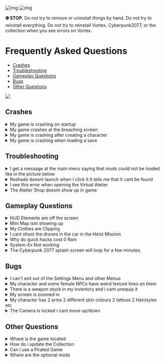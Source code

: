 ![img](https://s11.gifyu.com/images/Cuty-od-Dreams-Logo-YellowUP.png)
![img](https://i.imgur.com/zCpg0Fp.png)

**⛔ STOP.** Do not try to remove or uninstall things by hand. Do not try to reinstall everything. Do not try to reinstall Vortex, Cyberpunk2077, or the collection when you see errors on Vortex.

# Frequently Asked Questions


- [Crashes](#crashes)
- [Troubleshooting](#troubleshooting)
- [Gameplay Questions](#gameplay-questions)
- [Bugs](#bugs)
- [Other Questions](#other-questions)

![](https://s12.gifyu.com/images/Cyan-Rule.png)




## Crashes

<details>
<summary>My game is crashing on startup</summary>

![img](https://i.imgur.com/wAJUpeU.png)

1) Check the install guide and make sure you follow the instructions.

2) Make sure the game is installed on an **SSD.**

3) Perform a **Cyberclean** Then boot up the game and see if the problem is resolved.

4) Check your Graphics Driver is up to date or reinstall it.

5) Make sure these are up to date>
⁠Unknown
⁠Unknown

6) Disable the (Appearance mod menu) mod in **Vortex**.

7) Disable the (UHD Splash screen) mod in **Vortex**.

8) Disable the (QHD intro mod) in **Vortex**.

9) Disable/Uninstall the reshade if you have installed and ran the program

![img](https://i.imgur.com/wAJUpeU.png)

</details>

<details>
<summary>My game crashes at the breaching screen</summary>

![img](https://i.imgur.com/wAJUpeU.png)

You need to disable **"Analytics"**

1) **Purge** the mods in **Vortex**

![img](https://s11.gifyu.com/images/Sg8LQ.jpg)

2) Launch the game 

3) Go to the settings menu and on the gameplay tab disable **"Analytics"**.

![img](https://s11.gifyu.com/images/Sg8LW.jpg)

4) **Deploy** the mods in **Vortex**

5) Launch the game.

![img](https://i.imgur.com/wAJUpeU.png)

</details>

<details>
<summary>My game is crashing after creating a character</summary>

![img](https://i.imgur.com/wAJUpeU.png)

For some users, these were able to fix their issues.

1) Make sure the game is installed on a **SSD**

2) Disable **surface** mods in **Vortex**.

3) Make sure the graphics driver is up to date/Reinstall the graphics driver 

4) Disable any overlay (steam or Nvidia/amd overlay for example) 

5) Disable the (appearance mod menu).

6) Run the game in windowed fullscreen.

7) Make sure these are upto date>
- Common Redist
- NET 7 Desktop Runtime

Another workaround is to start a vanilla game and then redploy the mods after.

1) **Purge** the mods in **Vortex**

2) Create a character without mods.

3) Save the game after the first mission.

4) Go back to **Vortex** and **Deploy** the mods this will enable all the mods. 

5) Start the game and load the save and see if you are able to play.

![img](https://i.imgur.com/wAJUpeU.png)

</details>

<details>
<summary>My game is crashing when loading a save</summary>

![img](https://i.imgur.com/wAJUpeU.png)

Make sure you have disabled **"cross-platform saves"** as shown below and you have the game installed on a **SSD**.  

![img](https://s12.gifyu.com/images/SWeJF.png)

If this doesnt fix the issue you can try the following. 

Play the game without mods and make a save and then reactivate mods and load the save.

1) In **Vortex** on the mods tab select **"Purge"** this will remove the mods from the game files.

2) Boot up the vanilla game load your save now save and close the game.

3) In **Vortex** on the mods tab select "**Deploy"**

4) Boot up the game and load your save.

![img](https://i.imgur.com/wAJUpeU.png)

</details>




## Troubleshooting

<details>
<summary>I get a message at the main menu saying that mods could not be loaded like in the picture below</summary>

![img](https://i.imgur.com/wAJUpeU.png)

![](https://s12.gifyu.com/images/Screenshot_2023-05-05_103305.png)

You didnt turn of **"redmod autoconvert"** read the installation guide and start from scratch.

1) Delete the collection and archives.

2) Turn of **"redmod autoconvert"**

![](https://s11.gifyu.com/images/Untitle44d.jpg)

3) Run a **"cyberclean"**

4) Delete the **"mod"** folder in the main game directory this is the redmods folder.

![](https://s12.gifyu.com/images/Redmod-folder.jpg)

5) Reinstall collection


![img](https://i.imgur.com/wAJUpeU.png)

</details>

<details>
<summary>Reshade doesnt launch when I click it It tells me that it cant be found</summary>

![img](https://i.imgur.com/wAJUpeU.png)

Sometimes you need to relink **Vortex** to a tool.

1) Go to the dashboard tab in **Vortex**.

2) Scroll down untill you see tools.

3) Click the 3 dots next to the tool you need to relink ie (Reshade). and select "edit"

4) Now selct "target" and browse to where you have the tool installed this will be in the main cyberpunk directory.

![img](https://s12.gifyu.com/images/SQNLK.png)


![img](https://i.imgur.com/wAJUpeU.png)

</details>

<details>
<summary>I see this error when opening the Virtual Atelier</summary>

![img](https://i.imgur.com/wAJUpeU.png)

![img](https://s11.gifyu.com/images/SuJ1O.png)

Dont worry this is normall some shops haver the same items.

![img](https://i.imgur.com/wAJUpeU.png)

</details>

<details>
<summary>The Atelier Shop doesnt show up in game</summary>

![img](https://i.imgur.com/wAJUpeU.png)

1) Open **Vortex** 

2) On the mods tab search for **Virtual Atelier**

2) Right click on the mod and select reinstall.

4) Launch the game and see if the problem is  resolved.

![img](https://i.imgur.com/wAJUpeU.png)

</details>




## Gameplay Questions

<details>
<summary>HUD Elements are off the screen</summary>

![img](https://i.imgur.com/wAJUpeU.png)

This is due to a mod called **HUDitor** it allows you to move the hud widgets where ever you would like. 

1) Once in game hold **SHIFT** and press **U** to customize the hud settings to suit you. 

2) To go to the next widget press the **LEFT** and **RIGHT** arrow keys.

3) To rest the widgets press **X**

See the mod [HERE](https://www.nexusmods.com/cyberpunk2077/mods/3315)

![img](https://i.imgur.com/wAJUpeU.png)

</details>


<details>
<summary>Mini Map isnt showing up</summary>

![img](https://i.imgur.com/wAJUpeU.png)

Press **"Y"** to show the mini map.

If this doesnt work its becuause you have the (E3 Compass) installed this will disable the mini map.


![img](https://i.imgur.com/wAJUpeU.png)

</details>

<details>
<summary>My Clothes are Clipping</summary>

![img](https://i.imgur.com/wAJUpeU.png)

There are a few reasons for this.

Female V
- 98 per cent of clothing is fitted to the Custom Fem V body we use.
If some clothes are clipping its because
- You are trying to fit Male V clothes to fem V.
- One Mod may have some clothing that fit and some that clip. As we can't separate some items in a single Mod this is just how it is.
- **Note** at this time not all Phantom Liberty clothing has been refitted for Fem V

Male V
- If you have enabled the Adonis body and clothes are clipping this is because you didn't enable the Refitted Adonis clothing from the optional Mods.
- If you do choose the Adonis body not all clothes are suited to that body so you will find some clip and some dont. This is also out of our control.

![img](https://i.imgur.com/wAJUpeU.png)

</details>


<details>
<summary>I cant shoot the drones in the car in the Heist Mission</summary>

![img](https://i.imgur.com/wAJUpeU.png)

You can fix this bug by 

1) Equip a pistol before getting into the car.

![img](https://i.imgur.com/wAJUpeU.png)

</details>

<details>
<summary>Why do quick hacks cost 0 Ram</summary>

![img](https://i.imgur.com/wAJUpeU.png)

This is a bug caused by the (Better Netrunning) Mod it doesn't affect the actual cost.

![img](https://i.imgur.com/wAJUpeU.png)

</details>



<details>
<summary>System-Ex Not working</summary>

![img](https://i.imgur.com/wAJUpeU.png)

You need to go to a ripperdoc and hover over a slot to buy more slots

![img](https://i.imgur.com/wAJUpeU.png)

</details>


<details>
<summary>The Cyberpunk 2077 splash screen will loop for a few minutes.</summary>

![img](https://i.imgur.com/wAJUpeU.png)

This can happen on the first few launches of the collection.

Things to note.

**1**) Make sure the game is installed on an **SSD**.

![img](https://i.imgur.com/wAJUpeU.png)

</details>





## Bugs


<details>
<summary>I can't exit out of the Settings Menu and other Menus</summary>

![img](https://i.imgur.com/wAJUpeU.png)

At this stage it seems that this bug is baked into older saves. You will need to start a fresh save.

![img](https://i.imgur.com/wAJUpeU.png)

</details>


<details>
<summary>My character and some female NPCs have weird texture lines on them</summary>

![img](https://i.imgur.com/wAJUpeU.png)

You need to set the texture quality to **"HIGH"**

**Note** This setting doesnt show when in game you must be in the main menu.

1) Launch the game 

2) Go to the settings menu and on the graphics tab set texture quality to high.

![img](https://i.imgur.com/wAJUpeU.png)

</details>

<details>
<summary>There is a weapon stuck in my inventory and i cant unequip it</summary>

![img](https://i.imgur.com/wAJUpeU.png)

1) Go to a Vendor and sort by all.

2) Locate the problem weapon and sell it.

![img](https://i.imgur.com/wAJUpeU.png)

</details>


<details>
<summary>My screen is zoomed in</summary>

![img](https://i.imgur.com/wAJUpeU.png)

Some times the camera can get stuck zoomed in. To fix this you can try the following. 

1) If you are stuck zoomed in with your scope on a weapon press **controll** on your keyboard to toggle weapon zoom.

2) Save your game and reload. 

3) Change your fov and then change it back. 

![img](https://i.imgur.com/wAJUpeU.png)

</details>

<details>
<summary>My character has 2 arms 2 different skin colours 2 tattoos 2 Hairstyles etc</summary>

![img](https://i.imgur.com/wAJUpeU.png)

This can happen if you change your character in the game (mirror or a ripperdoc). This is caused by the **Appearance Change Unlocker** mod this mod is needed to be able to change many things on your character like tattoos ect 

1) Reload your current save.
or
2) Restart the game.

![img](https://i.imgur.com/wAJUpeU.png)

</details>

<details>
<summary>The Camera is locked i cant move up/down</summary>

![img](https://i.imgur.com/wAJUpeU.png)

This is a bug everyone has had for a long time with the third person mode there is a simple but inconvenient fix. When the camera lock happens 

1) Activate third person with "1"

2) Deactivate third person with "1"

Now the camera should be unlocked

Alternatively you can disable the mod through the in game mod menus. 

1) Select Mods from the main menu 

2) Toggle off third person mode.

![](https://s11.gifyu.com/images/3rd-person.jpg)


![img](https://i.imgur.com/wAJUpeU.png)

</details>




## Other Questions

<details>
<summary>Where is the game located</summary>

![img](https://i.imgur.com/wAJUpeU.png)

```
Steam> Drive Letter\SteamLibrary\steamapps\common\Cyberpunk2077.exe
GOG>   Drive Letter\GOGLibrary\Games\Cyberpunk2077.exe
Epic>  Drive Letter\EpicLibrary\Cyberpunk2077.exe  
```
 
![img](https://i.imgur.com/wAJUpeU.png)

</details>

</details>

<details>
<summary>How do i update the Collection</summary>

![img](https://i.imgur.com/wAJUpeU.png)

:no_entry:Updating the collection is as easy as clicking the "Update" button in Vortex. When prompted to "Remove mods from old revision" make sure to click the "Remove All" button.

:no_entry:DO NOT update any of the mods in this collection individually in Vortex when a mod gets updated we will update the collection.

Notes will be in the changelog.

Updating

**1**) In Vortex select "Collections"

**2**) You will see an "Update" button select this.

![img](https://s11.gifyu.com/images/SgXNN.jpg)

**3)** When prompted to "Remove mods from old revision" make sure to click the "Remove All" button.

![img](https://i.imgur.com/wAJUpeU.png)

</details>

<details>
<summary>Can i use a Pirated Game</summary>

![img](https://i.imgur.com/wAJUpeU.png)

- ⛔ **NO** Mods will not work with a Pirated/Cracked version of the game.
- ⛔ **DO NOT** use a pirated game. It is against Nexus rules and is illegal and I will not provide any support.

![img](https://i.imgur.com/wAJUpeU.png)

</details>

<details>
<summary>Where are the optional mods</summary>

![img](https://i.imgur.com/wAJUpeU.png)

1) Open **Vortex**

2) Select **"Collections"**

3) Select **"View"** on the collection.

![img](https://s11.gifyu.com/images/Sguez.png)

4) Select **"Mods"**

![img](https://s11.gifyu.com/images/Sgueb.png)

5) Now you can filter between **"Required"** and **"Recommended"** Recommended being the optional Mods.

![img](https://s11.gifyu.com/images/SgueM.jpg)

![img](https://i.imgur.com/wAJUpeU.png)

</details>

